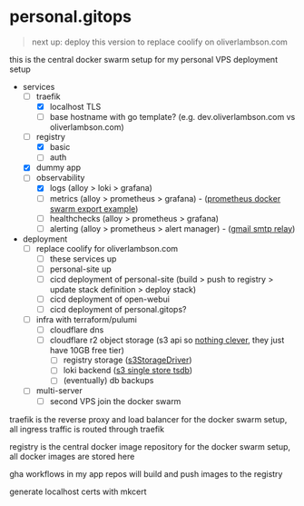 # personal.gitops

> next up: deploy this version to replace coolify on oliverlambson.com

this is the central docker swarm setup for my personal VPS deployment setup

- services
  - [ ] traefik
    - [x] localhost TLS
    - [ ] base hostname with go template? (e.g. dev.oliverlambson.com vs oliverlambson.com)
  - [ ] registry
    - [x] basic
    - [ ] auth
  - [x] dummy app
  - [ ] observability
    - [x] logs (alloy > loki > grafana)
    - [ ] metrics (alloy > prometheus > grafana) - ([prometheus docker swarm export example](https://grafana.com/docs/alloy/latest/reference/components/discovery/discovery.dockerswarm/#example))
    - [ ] healthchecks (alloy > prometheus > grafana)
    - [ ] alerting (alloy > prometheus > alert manager) - ([gmail smtp relay](https://apps.google.com/supportwidget/articlehome?hl=en&article_url=https%3A%2F%2Fsupport.google.com%2Fa%2Fanswer%2F176600%3Fhl%3Den&assistant_id=generic-unu&product_context=176600&product_name=UnuFlow&trigger_context=a))
- deployment
  - [ ] replace coolify for oliverlambson.com
    - [ ] these services up
    - [ ] personal-site up
    - [ ] cicd deployment of personal-site (build > push to registry > update stack definition > deploy stack)
    - [ ] cicd deployment of open-webui
    - [ ] cicd deployment of personal.gitops?
  - [ ] infra with terraform/pulumi
    - [ ] cloudflare dns
    - [ ] cloudflare r2 object storage (s3 api so [nothing clever](https://grafana.com/docs/loki/latest/configure/storage/#on-premise-deployment-minio-single-store), they just have 10GB free tier)
      - [ ] registry storage ([s3StorageDriver](https://distribution.github.io/distribution/storage-drivers/s3/))
      - [ ] loki backend ([s3 single store tsdb](https://grafana.com/docs/loki/latest/configure/storage/#aws-deployment-s3-single-store))
      - [ ] (eventually) db backups
  - [ ] multi-server
    - [ ] second VPS join the docker swarm

traefik is the reverse proxy and load balancer for the docker swarm setup, all ingress traffic is routed through traefik

registry is the central docker image repository for the docker swarm setup, all docker images are stored here

gha workflows in my app repos will build and push images to the registry

generate localhost certs with mkcert
